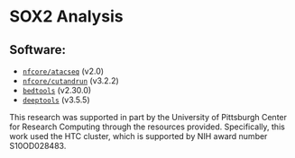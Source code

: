 # SOX2 Analysis 

## Software:
- [`nfcore/atacseq`](https://nf-co.re/atacseq/2.0) (v2.0)
- [`nfcore/cutandrun`](https://nf-co.re/cutandrun/3.2.2) (v3.2.2)
- [`bedtools`](https://bedtools.readthedocs.io/en/latest/#) (v2.30.0)
- [`deeptools`](https://deeptools.readthedocs.io/en/3.5.5/content/list_of_tools.html) (v3.5.5)


This research was supported in part by the University of Pittsburgh Center for Research Computing through the resources provided. Specifically, this work used the HTC cluster, which is supported by NIH award number S10OD028483.
